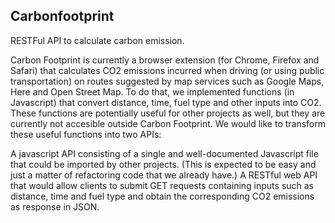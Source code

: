 ## Carbonfootprint
RESTFul API to calculate carbon emission.

Carbon Footprint is currently a browser extension (for Chrome, Firefox and Safari) that calculates CO2 emissions incurred when driving (or using public transportation) on routes suggested by map services such as Google Maps, Here and Open Street Map. To do that, we implemented functions (in Javascript) that convert distance, time, fuel type and other inputs into CO2. These functions are potentially useful for other projects as well, but they are currently not accesible outside Carbon Footprint. We would like to transform these useful functions into two APIs:


A javascript API consisting of a single and well-documented Javascript file that could be imported by other projects. (This is expected to be easy and just a matter of refactoring code that we already have.)
A RESTful web API that would allow clients to submit GET requests containing inputs such as distance, time and fuel type and obtain the corresponding CO2 emissions as response in JSON.
